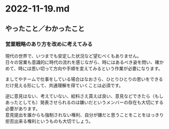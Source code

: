 # 2022-11-19.md

## やったこと／わかったこと

### 営業戦略のあり方を改めに考えてみる

現代の世界で、いつまでも安定した状況など望むべくもありません。  
日々の営業も意識的に時代の流れを感じながら、時にはあるべき姿を問い、確かめて、時には思い切って方向や手順を変えてみるという作業が必要になります。 

ましてやチームで仕事をしている場合はなおさら、ひとりひとりの思いをできるだけ見える形にして、共通理解を得ていくことは必須です。  

逆に意見はない、考えていない、給料さえ貰えば良い、意見などできたら（もしあったとしても）発表させられるのは嫌いだというメンバーの存在も大切にする必要があります。  
意見提出を誰からも強制されない権利、自分が嫌だと思うことをことをはっきり拒否出来る権利というものも大切でしょう。

